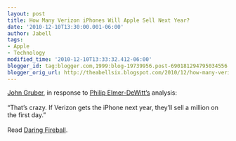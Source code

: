 ```yaml
---
layout: post
title: How Many Verizon iPhones Will Apple Sell Next Year?
date: '2010-12-10T13:30:00.001-06:00'
author: Jabell
tags:
- Apple
- Technology
modified_time: '2010-12-10T13:33:32.412-06:00'
blogger_id: tag:blogger.com,1999:blog-19739956.post-690181294795034556
blogger_orig_url: http://theabellsix.blogspot.com/2010/12/how-many-verizon-iphones-will-apple.html
---
```


<a href="http://daringfireball.net/linked/2010/12/09/verizon-iphone">John Gruber</a>, in response to <a href="http://tech.fortune.cnn.com/2010/12/09/how-many-verizon-iphones-will-apple-sell-next-year/">Philip Elmer-DeWitt’s</a> analysis:<br /><br />“That’s crazy. If Verizon gets the iPhone next year, they’ll sell a million on the first day.”<br /><br />Read <a href="http://daringfireball.net/">Daring Fireball</a>.